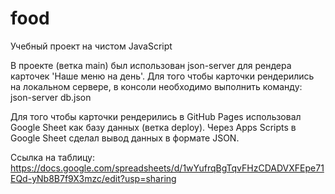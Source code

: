 # food
Учебный проект на чистом JavaScript


В проекте (ветка main) был использован json-server для рендера карточек 'Наше меню на день'.
Для того чтобы карточки рендерились на локальном сервере, в консоли необходимо выполнить команду:
    json-server db.json

Для того чтобы карточки рендерились в GitHub Pages использовал Google Sheet как базу данных (ветка deploy). 
Через Apps Scripts в Google Sheet сделал вывод данных в формате JSON.

Ссылка на таблицу: https://docs.google.com/spreadsheets/d/1wYufrqBgTqvFHzCDADVXFEpe71EQd-yNb8B7f9X3mzc/edit?usp=sharing
